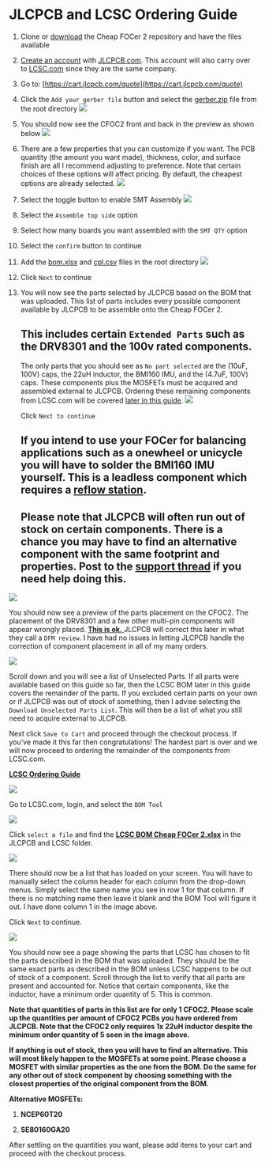 # JLCPCB and LCSC Ordering Guide

1. Clone or [download](https://github.com/shamansystems/Cheap-FOCer-2/archive/master.zip) the Cheap FOCer 2 repository and have the files available

1. [Create an account](https://passport.easyeda.com/register) with [JLCPCB.com](http://JLCPCB.com). This account will also carry over to [LCSC.com](http://LCSC.com) since they are the same company.

1. Go to: [https://cart.jlcpcb.com/quote](https://cart.jlcpcb.com/quote) 

1. Click the `Add your gerber file` button and select the [gerber.zip](../gerber.zip) file from the root directory ![](a33759f1b319649d610ba648f7687170_html_362cf7f7.png)

1. You should now see the CFOC2 front and back in the preview as shown below ![](a33759f1b319649d610ba648f7687170_html_94f708f.png)

1. There are a few properties that you can customize if you want. The PCB quantity (the amount you want made), thickness, color, and surface finish are all I recommend adjusting to preference. Note that certain choices of these options will affect pricing. By default, the cheapest options are already selected. ![](a33759f1b319649d610ba648f7687170_html_c9b46488.png)

1.  Select the toggle button to enable SMT Assembly ![](a33759f1b319649d610ba648f7687170_html_ab889d60.png)

1.  Select the `Assemble top side` option

1.  Select how many boards you want assembled with the `SMT QTY` option

1.  Select the `confirm` button to continue

1.  Add the [bom.xlsx](../bom.xlsx) and [cpl.csv](../cpl.csv) files in the root directory ![](a33759f1b319649d610ba648f7687170_html_f09ce745.png)

1.  Click `Next` to continue

1. 
    You will now see the parts selected by JLCPCB based on the BOM that was uploaded. This list of parts includes every possible component available by JLCPCB to be assemble onto the Cheap FOCer 2. 
    
    ## This includes certain `Extended Parts` such as the DRV8301 and the 100v rated components.

    The only parts that you should see as `No part selected` are the (10uF, 100V) caps, the 22uH inductor, the BMI160 IMU, and the (4.7uF, 100V) caps. These components plus the MOSFETs must be acquired and assembled external to JLCPCB. Ordering these remaining components from LCSC.com will be covered [later in this guide](#orderingAdditonalComponents).
    ![](noPartsSelected.png)

    Click `Next to continue`

    ## If you intend to use your FOCer for balancing applications such as a onewheel or unicycle you will have to solder the BMI160 IMU yourself. This is a leadless component which requires a [reflow station](linkToReflowStation). 

    ## Please note that JLCPCB will often run out of stock on certain components. There is a chance you may have to find an alternative component with the same footprint and properties. Post to the [support thread](https://forum.esk8.news/t/cheap-focer-2-open-source-low-cost-vesc-6-based-esc-prototyped-materials-arrived-for-test-batch/13631/1) if you need help doing this.  

![](a33759f1b319649d610ba648f7687170_html_a3977b4e.png)

You should now see a preview of the parts placement on the CFOC2\. The placement of the DRV8301 and a few other multi-pin components will appear wrongly placed. <u>**This is ok.** </u>JLCPCB will correct this later in what they call a `DFM review`. I have had no issues in letting JLCPCB handle the correction of component placement in all of my many orders.

![](a33759f1b319649d610ba648f7687170_html_49c03df5.png)

Scroll down and you will see a list of Unselected Parts. If all parts were available based on this guide so far, then the LCSC BOM later in this guide covers the remainder of the parts. If you excluded certain parts on your own or if JLCPCB was out of stock of something, then I advise selecting the `Download Unselected Parts List`. This will then be a list of what you still need to acquire external to JLCPCB.

Next click `Save to Cart` and proceed through the checkout process. If you’ve made it this far then congratulations! The hardest part is over and we will now proceed to ordering the remainder of the components from LCSC.com.

<u>**LCSC Ordering Guide**</u>

![](a33759f1b319649d610ba648f7687170_html_dd67901f.png)

Go to LCSC.com, login, and select the `BOM Tool`

![](a33759f1b319649d610ba648f7687170_html_9af9f958.png)

Click `select a file` and find the <u>**LCSC BOM Cheap FOCer 2.xlsx**</u> in the JLCPCB and LCSC folder.

![](a33759f1b319649d610ba648f7687170_html_5603b8d1.png)

There should now be a list that has loaded on your screen. You will have to manually select the column header for each column from the drop-down menus. Simply select the same name you see in row 1 for that column. If there is no matching name then leave it blank and the BOM Tool will figure it out. I have done column 1 in the image above.

Click `Next` to continue.

![](a33759f1b319649d610ba648f7687170_html_fab8b969.png)

You should now see a page showing the parts that LCSC has chosen to fit the parts described in the BOM that was uploaded. They should be the same exact parts as described in the BOM unless LCSC happens to be out of stock of a component. Scroll through the list to verify that all parts are present and accounted for. Notice that certain components, like the inductor, have a minimum order quantity of 5\. This is common.

**Note that quantities of parts in this list are for only 1 CFOC2\. Please scale up the quantities per amount of CFOC2 PCBs you have ordered from JLCPCB. Note that the CFOC2 only requires 1x 22uH inductor despite the minimum order quantity of 5 seen in the image above.**

**If anything is out of stock, then you will have to find an alternative. This will most likely happen to the MOSFETs at some point. Please choose a MOSFET with similar properties as the one from the BOM. Do the same for any other out of stock component by choosing something with the closest properties of the original component from the BOM.**

**Alternative MOSFETs:**

1.  **NCEP60T20**

2.  **SE80160GA20**

After settling on the quantities you want, please add items to your cart and proceed with the checkout process.